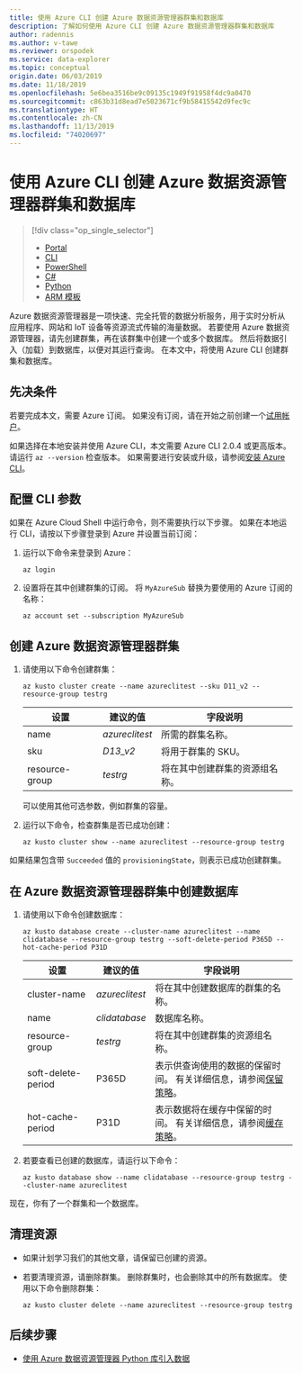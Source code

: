 ```yaml
---
title: 使用 Azure CLI 创建 Azure 数据资源管理器群集和数据库
description: 了解如何使用 Azure CLI 创建 Azure 数据资源管理器群集和数据库
author: radennis
ms.author: v-tawe
ms.reviewer: orspodek
ms.service: data-explorer
ms.topic: conceptual
origin.date: 06/03/2019
ms.date: 11/18/2019
ms.openlocfilehash: 5e6bea3516be9c09135c1949f91958f4dc9a0470
ms.sourcegitcommit: c863b31d8ead7e5023671cf9b58415542d9fec9c
ms.translationtype: HT
ms.contentlocale: zh-CN
ms.lasthandoff: 11/13/2019
ms.locfileid: "74020697"
---
```

# <a name="create-an-azure-data-explorer-cluster-and-database-by-using-azure-cli"></a>使用 Azure CLI 创建 Azure 数据资源管理器群集和数据库

> [!div class="op_single_selector"]
> * [Portal](create-cluster-database-portal.md)
> * [CLI](create-cluster-database-cli.md)
> * [PowerShell](create-cluster-database-powershell.md)
> * [C#](create-cluster-database-csharp.md)
> * [Python](create-cluster-database-python.md)
> * [ARM 模板](create-cluster-database-resource-manager.md)

Azure 数据资源管理器是一项快速、完全托管的数据分析服务，用于实时分析从应用程序、网站和 IoT 设备等资源流式传输的海量数据。 若要使用 Azure 数据资源管理器，请先创建群集，再在该群集中创建一个或多个数据库。 然后将数据引入（加载）到数据库，以便对其运行查询。 在本文中，将使用 Azure CLI 创建群集和数据库。

## <a name="prerequisites"></a>先决条件

若要完成本文，需要 Azure 订阅。 如果没有订阅，请在开始之前创建一个[试用帐户](https://www.azure.cn/pricing/1rmb-trial)。

<!-- [!INCLUDE [cloud-shell-try-it.md](../../includes/cloud-shell-try-it.md)] -->

如果选择在本地安装并使用 Azure CLI，本文需要 Azure CLI 2.0.4 或更高版本。 请运行 `az --version` 检查版本。 如果需要进行安装或升级，请参阅[安装 Azure CLI](/cli/install-azure-cli)。

## <a name="configure-the-cli-parameters"></a>配置 CLI 参数

如果在 Azure Cloud Shell 中运行命令，则不需要执行以下步骤。 如果在本地运行 CLI，请按以下步骤登录到 Azure 并设置当前订阅：

1. 运行以下命令来登录到 Azure：

    ```azurecli
    az login
    ```

1. 设置将在其中创建群集的订阅。 将 `MyAzureSub` 替换为要使用的 Azure 订阅的名称：

    ```azurecli
    az account set --subscription MyAzureSub
    ```

## <a name="create-the-azure-data-explorer-cluster"></a>创建 Azure 数据资源管理器群集

1. 请使用以下命令创建群集：

    ```azurecli
    az kusto cluster create --name azureclitest --sku D11_v2 --resource-group testrg
    ```

   |**设置** | **建议的值** | **字段说明**|
   |---|---|---|
   | name | *azureclitest* | 所需的群集名称。|
   | sku | *D13_v2* | 将用于群集的 SKU。 |
   | resource-group | *testrg* | 将在其中创建群集的资源组名称。 |

    可以使用其他可选参数，例如群集的容量。

1. 运行以下命令，检查群集是否已成功创建：

    ```azurecli
    az kusto cluster show --name azureclitest --resource-group testrg
    ```

如果结果包含带 `Succeeded` 值的 `provisioningState`，则表示已成功创建群集。

## <a name="create-the-database-in-the-azure-data-explorer-cluster"></a>在 Azure 数据资源管理器群集中创建数据库

1. 请使用以下命令创建数据库：

    ```azurecli
    az kusto database create --cluster-name azureclitest --name clidatabase --resource-group testrg --soft-delete-period P365D --hot-cache-period P31D
    ```

   |**设置** | **建议的值** | **字段说明**|
   |---|---|---|
   | cluster-name | *azureclitest* | 将在其中创建数据库的群集的名称。|
   | name | *clidatabase* | 数据库名称。|
   | resource-group | *testrg* | 将在其中创建群集的资源组名称。 |
   | soft-delete-period | P365D  | 表示供查询使用的数据的保留时间。 有关详细信息，请参阅[保留策略](https://docs.microsoft.com/azure/kusto/concepts/retentionpolicy)。 |
   | hot-cache-period | P31D  | 表示数据将在缓存中保留的时间。 有关详细信息，请参阅[缓存策略](https://docs.microsoft.com/azure/kusto/concepts/cachepolicy)。 |

1. 若要查看已创建的数据库，请运行以下命令：

    ```azurecli
    az kusto database show --name clidatabase --resource-group testrg --cluster-name azureclitest
    ```

现在，你有了一个群集和一个数据库。

## <a name="clean-up-resources"></a>清理资源

* 如果计划学习我们的其他文章，请保留已创建的资源。
* 若要清理资源，请删除群集。 删除群集时，也会删除其中的所有数据库。 使用以下命令删除群集：

    ```azurecli
    az kusto cluster delete --name azureclitest --resource-group testrg
    ```

## <a name="next-steps"></a>后续步骤

* [使用 Azure 数据资源管理器 Python 库引入数据](python-ingest-data.md)
